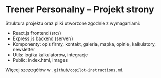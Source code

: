 # Trener Personalny – Projekt strony

Struktura projektu oraz pliki utworzone zgodnie z wymaganiami:
- React.js frontend (src/)
- Express.js backend (server/)
- Komponenty: opis firmy, kontakt, galeria, mapka, opinie, kalkulatory, newsletter
- Utils: logika kalkulatorów, integracje
- Public: index.html, images

Więcej szczegółów w `.github/copilot-instructions.md`.
